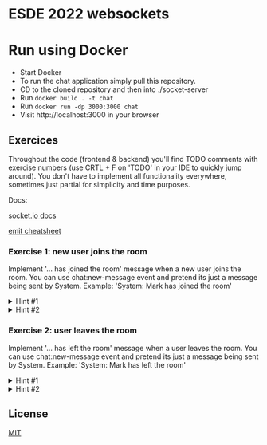 # ESDE 2022 websockets

# Run using Docker

* Start Docker
* To run the chat application simply pull this repository.
* CD to the cloned repository and then into ./socket-server
* Run ```docker build . -t chat```
* Run ```docker run -dp 3000:3000 chat```
* Visit http://localhost:3000 in your browser


## Exercices

Throughout the code (frontend & backend) you'll find TODO comments with exercise numbers (use CRTL + F on 'TODO' in your IDE to quickly jump around). You don't have to implement all functionality everywhere, sometimes just partial for simplicity and time purposes.

Docs:

[socket.io docs](https://socket.io/docs/v4/)

[emit cheatsheet](https://socket.io/docs/v4/emit-cheatsheet/)

### Exercise 1: new user joins the room

Implement '... has joined the room' message when a new user joins the room. You can use chat:new-message event and pretend its just a message being sent by System. Example: 'System: Mark has joined the room'


<details>
  <summary>Hint #1</summary>
  
  Make use of the socket.broadcast.to().emit(); function to emit an event to everyone in that room except the sender.
  
  ```javascript
  socket.broadcast.to("roomName").emit("eventName", { property: 123 }); 
  ```
  
</details>

<details>
  <summary>Hint #2</summary>
  
 Make use of the formatMessage function in utils.js to easily format your message with the correct time.
  
</details>

### Exercise 2: user leaves the room

Implement '... has left the room' message when a user leaves the room. You can use chat:new-message event and pretend its just a message being sent by System. Example: 'System: Mark has left the room'


<details>
  <summary>Hint #1</summary>
  
  Make use of the socket.broadcast.to().emit(); function to emit an event to everyone in that room except the sender.
  
  ```javascript
  socket.broadcast.to("roomName").emit("eventName", { property: 123 }); 
  ```
  
</details>

<details>
  <summary>Hint #2</summary>
  
 Make use of the formatMessage function in utils.js to easily format your message with the correct time.
  
</details>



## License

[MIT](https://choosealicense.com/licenses/mit/)